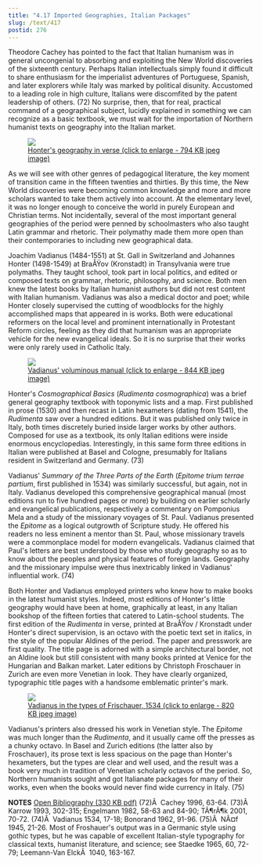 ```yaml
---
title: "4.17 Imported Geographies, Italian Packages"
slug: /text/417
postid: 276
---
```

Theodore Cachey has pointed to the fact that Italian humanism was in general uncongenial to absorbing and exploiting the New World discoveries of the sixteenth century. Perhaps Italian intellectuals simply found it difficult to share enthusiasm for the imperialist adventures of Portuguese, Spanish, and later explorers while Italy was marked by political disunity. Accustomed to a leading role in high culture, Italians were discomfited by the patent leadership of others. (72) No surprise, then, that for real, practical command of a geographical subject, lucidly explained in something we can recognize as a basic textbook, we must wait for the importation of Northern humanist texts on geography into the Italian market.
<p style="text-align: center;"></p>


<figure class="mkdn-figure">
    <a href="/images_full/4.00_Chapter_Four/HFS_083.03.jpg" class="mkdn-image-link">
    <img class="mkdn-image" src="/images_full/4.00_Chapter_Four/HFS_083.03.jpg" />
    <figcaption class="mkdn-figcaption">Honter's geography in verse (click to enlarge - 794 KB jpeg image)</figcaption>
    </a>
</figure>

As we will see with other genres of pedagogical literature, the key moment of transition came in the fifteen twenties and thirties. By this time, the New World discoveries were becoming common knowledge and more and more scholars wanted to take them actively into account. At the elementary level, it was no longer enough to conceive the world in purely European and Christian terms. Not incidentally, several of the most important general geographies of the period were penned by schoolmasters who also taught Latin grammar and rhetoric. Their polymathy made them more open than their contemporaries to including new geographical data.

Joachim Vadianus (1484-1551) at St. Gall in Switzerland and Johannes Honter (1498-1549) at BraÅŸov (Kronstadt) in Transylvania were true polymaths. They taught school, took part in local politics, and edited or composed texts on grammar, rhetoric, philosophy, and science. Both men knew the latest books by Italian humanist authors but did not rest content with Italian humanism. Vadianus was also a medical doctor and poet; while Honter closely supervised the cutting of woodblocks for the highly accomplished maps that appeared in is works. Both were educational reformers on the local level and prominent internationally in Protestant Reform circles, feeling as they did that humanism was an appropriate vehicle for the new evangelical ideals. So it is no surprise that their works were only rarely used in Catholic Italy.
<p style="text-align: center;"></p>


<figure class="mkdn-figure">
    <a href="/images_full/4.00_Chapter_Four/HFS_084.01.jpg" class="mkdn-image-link">
    <img class="mkdn-image" src="/images_full/4.00_Chapter_Four/HFS_084.01.jpg" />
    <figcaption class="mkdn-figcaption">Vadianus' voluminous manual (click to enlarge - 844 KB jpeg image)</figcaption>
    </a>
</figure>

Honter's <em>Cosmographical Basics</em> (<em>Rudimenta cosmographica</em>) was a brief general geography textbook with toponymic lists and a map. First published in prose (1530) and then recast in Latin hexameters (dating from 1541), the <em>Rudimenta</em> saw over a hundred editions. But it was published only twice in Italy, both times discretely buried inside larger works by other authors. Composed for use as a textbook, its only Italian editions were inside enormous encyclopedias. Interestingly, in this same form three editions in Italian were published at Basel and Cologne, presumably for Italians resident in Switzerland and Germany. (73)

Vadianus' <em>Summary of the Three Parts of the Earth</em> (<em>Epitome trium terrae partium</em>, first published in 1534) was similarly successful, but again, not in Italy. Vadianus developed this comprehensive geographical manual (most editions run to five hundred pages or more) by building on earlier scholarly and evangelical publications, respectively a commentary on Pomponius Mela and a study of the missionary voyages of St. Paul. Vadianus presented the <em>Epitome</em> as a logical outgrowth of Scripture study. He offered his readers no less eminent a mentor than St. Paul, whose missionary travels were a commonplace model for modern evangelicals. Vadianus claimed that Paul's letters are best understood by those who study geography so as to know about the peoples and physical features of foreign lands. Geography and the missionary impulse were thus inextricably linked in Vadianus' influential work. (74)

Both Honter and Vadianus employed printers who knew how to make books in the latest humanist styles. Indeed, most editions of Honter's little geography would have been at home, graphically at least, in any Italian bookshop of the fifteen forties that catered to Latin-school students. The first edition of the <em>Rudimenta</em> in verse, printed at BraÅŸov / Kronstadt under Honter's direct supervision, is an octavo with the poetic text set in italics, in the style of the popular Aldines of the period. The paper and presswork are first quality. The title page is adorned with a simple architectural border, not an Aldine look but still consistent with many books printed at Venice for the Hungarian and Balkan market. Later editions by Christoph Froschauer in Zurich are even more Venetian in look. They have clearly organized, typographic title pages with a handsome emblematic printer's mark.
<p style="text-align: center;"></p>


<figure class="mkdn-figure">
    <a href="/images_full/4.00_Chapter_Four/HFS_084.02.jpg" class="mkdn-image-link">
    <img class="mkdn-image" src="/images_full/4.00_Chapter_Four/HFS_084.02.jpg" />
    <figcaption class="mkdn-figcaption">Vadianus in the types of Frischauer, 1534 (click to enlarge - 820 KB jpeg image)</figcaption>
    </a>
</figure>

Vadianus's printers also dressed his work in Venetian style. The <em>Epitome</em> was much longer than the <em>Rudimenta</em>, and it usually came off the presses as a chunky octavo. In Basel and Zurich editions (the latter also by Froschauer), its prose text is less spacious on the page than Honter's hexameters, but the types are clear and well used, and the result was a book very much in tradition of Venetian scholarly octavos of the period. So, Northern humanists sought and got Italianate packages for many of their works, even when the books would never find wide currency in Italy. (75)

<strong>NOTES</strong>
<a href="http://www.humanismforsale.org/bibliography.pdf" target="new">Open Bibliography (330 KB pdf)</a>
(72)Â  Cachey 1996, 63-64.
(73)Â  Karrow 1993, 302-315; Engelmann 1982, 58-63 and 84-90; TÃ¶rÃ¶k 2001, 70-72.
(74)Â  Vadianus 1534, 17-18; Bonorand 1962, 91-96.
(75)Â  NÃ¤f 1945, 21-26. Most of Froshauer's output was in a Germanic style using gothic types, but he was capable of excellent Italian-style typography for classical texts, humanist literature, and science; see Staedke 1965, 60, 72-79; Leemann-Van ElckÂ  1040, 163-167.
